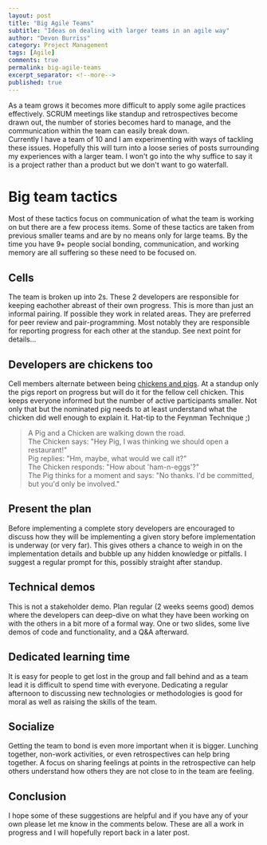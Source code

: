 ```yaml
---
layout: post
title: "Big Agile Teams"
subtitle: "Ideas on dealing with larger teams in an agile way"
author: "Devon Burriss"
category: Project Management
tags: [Agile]
comments: true
permalink: big-agile-teams
excerpt_separator: <!--more-->
published: true
---
```


As a team grows it becomes more difficult to apply some agile practices effectively. SCRUM meetings like standup and retrospectives become drawn out, the number of stories becomes hard to manage, and the communication within the team can easily break down.  
Currently I have a team of 10 and I am experimenting with ways of tackling these issues. Hopefully this will turn into a loose series of posts surrounding my experiences with a larger team. I won't go into the why suffice to say it is a project rather than a product but we don't want to go waterfall.

# Big team tactics

Most of these tactics focus on communication of what the team is working on but there are a few process items. Some of these tactics are taken from previous smaller teams and are by no means only for large teams. By the time you have 9+ people social bonding, communication, and working memory are all suffering so these need to be focused on.

## Cells

The team is broken up into 2s. These 2 developers are responsible for keeping eachother abreast of their own progress. This is more than just an informal pairing. If possible they work in related areas. They are preferred for peer review and pair-programming. Most notably they are responsible for reporting progress for each other at the standup. See next point for details...

## Developers are chickens too

Cell members alternate between being [chickens and pigs](https://en.wikipedia.org/wiki/The_Chicken_and_the_Pig). At a standup only the pigs report on progress but will do it for the fellow cell chicken. This keeps everyone informed but the number of active participants smaller. Not only that but the nominated pig needs to at least understand what the chicken did well enough to explain it. Hat-tip to the Feynman Technique ;)

> A Pig and a Chicken are walking down the road.  
> The Chicken says: "Hey Pig, I was thinking we should open a restaurant!"  
> Pig replies: "Hm, maybe, what would we call it?"  
> The Chicken responds: "How about 'ham-n-eggs'?"  
> The Pig thinks for a moment and says: "No thanks. I'd be committed, but you'd only be involved."

## Present the plan

Before implementing a complete story developers are encouraged to discuss how they will be implementing a given story before implementation is underway (or very far). This gives others a chance to weigh in on the implementation details and bubble up any hidden knowledge or pitfalls. I suggest a regular prompt for this, possibly straight after standup.

## Technical demos

This is not a stakeholder demo. Plan regular (2 weeks seems good) demos where the developers can deep-dive on what they have been working on with the others in a bit more of a formal way. One or two slides, some live demos of code and functionality, and a Q&A afterward.

## Dedicated learning time

It is easy for people to get lost in the group and fall behind and as a team lead it is difficult to spend time with everyone. Dedicating a regular afternoon to discussing new technologies or methodologies is good for moral as well as raising the skills of the team.

## Socialize

Getting the team to bond is even more important when it is bigger. Lunching together, non-work activities, or even retrospectives can help bring together. A focus on sharing feelings at points in the retrospective can help others understand how others they are not close to in the team are feeling. 

## Conclusion

I hope some of these suggestions are helpful and if you have any of your own please let me know in the comments below. These are all a work in progress and I will hopefully report back in a later post.